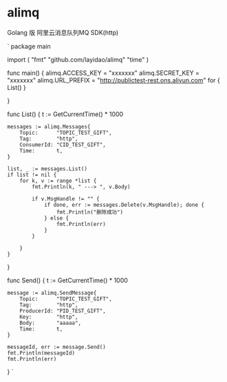 # alimq
Golang 版 阿里云消息队列MQ SDK(http)

`
package main

import (
	"fmt"
	"github.com/layidao/alimq"
	"time"
)

func main() {
	alimq.ACCESS_KEY = "xxxxxxx"
	alimq.SECRET_KEY = "xxxxxxx"
	alimq.URL_PREFIX = "http://publictest-rest.ons.aliyun.com"
	for {
		List()
	}

}

func List() {
	t := GetCurrentTime() * 1000

	messages := alimq.Messages{
		Topic:      "TOPIC_TEST_GIFT",
		Tag:        "http",
		ConsumerId: "CID_TEST_GIFT",
		Time:       t,
	}

	list, _ := messages.List()
	if list != nil {
		for k, v := range *list {
			fmt.Println(k, " ---> ", v.Body)

			if v.MsgHandle != "" {
				if done, err := messages.Delete(v.MsgHandle); done {
					fmt.Println("删除成功")
				} else {
					fmt.Println(err)
				}
			}

		}
	}
}

func Send() {
	t := GetCurrentTime() * 1000

	message := alimq.SendMessage{
		Topic:      "TOPIC_TEST_GIFT",
		Tag:        "http",
		ProducerId: "PID_TEST_GIFT",
		Key:        "http",
		Body:       "aaaaa",
		Time:       t,
	}

	messageId, err := message.Send()
	fmt.Println(messageId)
	fmt.Println(err)
}
`
